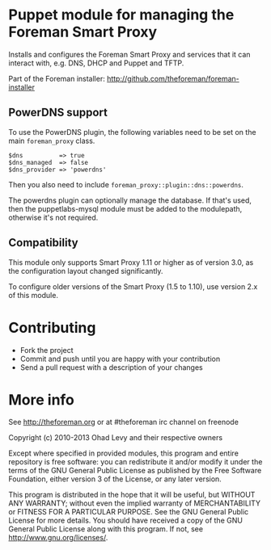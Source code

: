 # Puppet module for managing the Foreman Smart Proxy

Installs and configures the Foreman Smart Proxy and services that it can
interact with, e.g. DNS, DHCP and Puppet and TFTP.

Part of the Foreman installer: http://github.com/theforeman/foreman-installer

## PowerDNS support

To use the PowerDNS plugin, the following variables need to be set on the main
`foreman_proxy` class.

    $dns          => true
    $dns_managed  => false
    $dns_provider => 'powerdns'

Then you also need to include `foreman_proxy::plugin::dns::powerdns`.

The powerdns plugin can optionally manage the database. If that's used, then
the puppetlabs-mysql module must be added to the modulepath, otherwise it's not
required.

## Compatibility

This module only supports Smart Proxy 1.11 or higher as of version 3.0, as the
configuration layout changed significantly.

To configure older versions of the Smart Proxy (1.5 to 1.10), use version 2.x
of this module.

# Contributing

* Fork the project
* Commit and push until you are happy with your contribution
* Send a pull request with a description of your changes

# More info

See http://theforeman.org or at #theforeman irc channel on freenode

Copyright (c) 2010-2013 Ohad Levy and their respective owners

Except where specified in provided modules, this program and entire
repository is free software: you can redistribute it and/or modify
it under the terms of the GNU General Public License as published by
the Free Software Foundation, either version 3 of the License, or
any later version.

This program is distributed in the hope that it will be useful,
but WITHOUT ANY WARRANTY; without even the implied warranty of
MERCHANTABILITY or FITNESS FOR A PARTICULAR PURPOSE.  See the
GNU General Public License for more details.
You should have received a copy of the GNU General Public License
along with this program.  If not, see <http://www.gnu.org/licenses/>.
